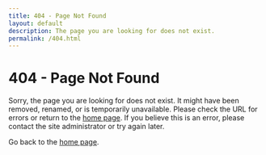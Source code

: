 ```yaml
---
title: 404 - Page Not Found
layout: default
description: The page you are looking for does not exist.
permalink: /404.html
---
```


# 404 - Page Not Found

Sorry, the page you are looking for does not exist. It might have been removed, renamed, or is temporarily unavailable.
Please check the URL for errors or return to the [home page](/).
If you believe this is an error, please contact the site administrator or try again later.

Go back to the [home page](/).
